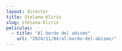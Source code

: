 ```yaml
---
layout: director
title: Stelana Kliris
slug: stelana-kliris
peliculas:
  - title: "Al borde del abismo"
    url: "2024/11/04/al-borde-del-abismo/"
---
```

